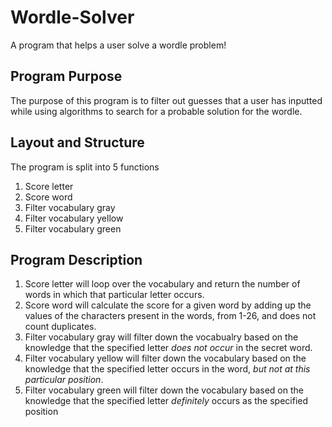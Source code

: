 # Wordle-Solver
A program that helps a user solve a wordle problem!

## Program Purpose
The purpose of this program is to filter out guesses that a user has inputted while using algorithms to search for a probable solution for the wordle.

## Layout and Structure 
The program is split into 5 functions
1. Score letter
2. Score word
3. Filter vocabulary gray
4. Filter vocabulary yellow
5. Filter vocabulary green

## Program Description
1. Score letter will loop over the vocabulary and return the number of words in which that particular letter occurs.
2. Score word will calculate the score for a given word by adding up the values of the characters present in the words, from 1-26, and does not count duplicates.
3. Filter vocabulary gray will filter down the vocabualry based on the knowledge that the specified letter *does not occur* in the secret word.
4. Filter vocabulary yellow will filter down the vocabulary based on the knowledge that the specified letter occurs in the word, *but not at this particular position*.
5. Filter vocabulary green will filter down the vocabulary based on the knowledge that the specified letter *definitely* occurs as the specified position
